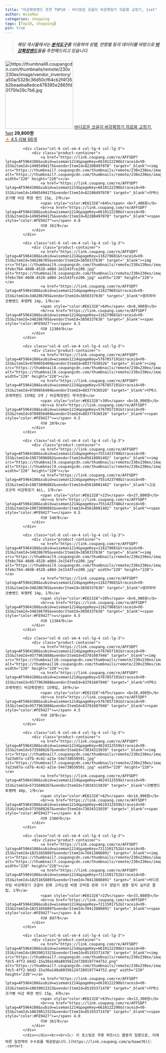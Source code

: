 ```yaml
---
title: "비강확장밴드 추천 TOP10 - 바디로운 코골이 비강확장기 의료용 교정기, 1set"
author: WiseMan
categories: shopping
tags: [Top10, shopping]
pin: true
---
```


> ##### 해당 게시물에서는 [**분석도구**](https://itemscout.io/)를 이용하여 **성별**, **연령별** 등의 데이터를 바탕으로 [**비강확장밴드**](https://link.coupang.com/a/baae76)들을 추천해드리고 있습니다.
<div class="container"><div class="row">
            <div class="col-6 col-sm-4 col-lg-4 col-lg-3">
                <div class="product-container">
                    <a href="https://link.coupang.com/re/AFFSDP?lptag=AF5964186&subid=wiseman1214&pageKey=7650612173&traceid=V0-153&itemId=20355251123&vendorItemId=87412789681" target="_blank"><img src="https://thumbnail6.coupangcdn.com/thumbnails/remote/230x230ex/image/vendor_inventory/a50a/5328c36d50cf64cb2f4f35b2beaeba8edce478385e2865fd0175fe29c7b6.jpg" alt="https://thumbnail6.coupangcdn.com/thumbnails/remote/230x230ex/image/vendor_inventory/a50a/5328c36d50cf64cb2f4f35b2beaeba8edce478385e2865fd0175fe29c7b6.jpg" width="220" height="220"></a>
                    <a href="https://link.coupang.com/re/AFFSDP?lptag=AF5964186&subid=wiseman1214&pageKey=7650612173&traceid=V0-153&itemId=20355251123&vendorItemId=87412789681" target="_blank">바디로운 코골이 비강확장기 의료용 교정기, 1set</a>
                    <span style="color:#E61328"></span> <b>29,800원</b>
                    <br><a href="https://link.coupang.com/re/AFFSDP?lptag=AF5964186&subid=wiseman1214&pageKey=7650612173&traceid=V0-153&itemId=20355251123&vendorItemId=87412789681" target="_blank"><span style="color:#FE9427">★</span> 4.5
                    리뷰 66개</a>
                </div>
            </div>
            
            <div class="col-6 col-sm-4 col-lg-4 col-lg-3">
                <div class="product-container">
                    <a href="https://link.coupang.com/re/AFFSDP?lptag=AF5964186&subid=wiseman1214&pageKey=6610122290&traceid=V0-153&itemId=14985494175&vendorItemId=82208497070" target="_blank"><img src="https://thumbnail7.coupangcdn.com/thumbnails/remote/230x230ex/image/rs_quotation_api/y9ipnokx/f351600b2bd642849a89a5a2413a3859.jpg" alt="https://thumbnail7.coupangcdn.com/thumbnails/remote/230x230ex/image/rs_quotation_api/y9ipnokx/f351600b2bd642849a89a5a2413a3859.jpg" width="220" height="220"></a>
                    <a href="https://link.coupang.com/re/AFFSDP?lptag=AF5964186&subid=wiseman1214&pageKey=6610122290&traceid=V0-153&itemId=14985494175&vendorItemId=82208497070" target="_blank">아텍스 코가뻥 비강 확장 밴드 15p, 2개</a>
                    <span style="color:#E61328">64%</span> <b>7,400원</b>
                    <br><a href="https://link.coupang.com/re/AFFSDP?lptag=AF5964186&subid=wiseman1214&pageKey=6610122290&traceid=V0-153&itemId=14985494175&vendorItemId=82208497070" target="_blank"><span style="color:#FE9427">★</span> 4.0
                    리뷰 361개</a>
                </div>
            </div>
            
            <div class="col-6 col-sm-4 col-lg-4 col-lg-3">
                <div class="product-container">
                    <a href="https://link.coupang.com/re/AFFSDP?lptag=AF5964186&subid=wiseman1214&pageKey=116279681&traceid=V0-153&itemId=348286705&vendorItemId=3850337636" target="_blank"><img src="https://thumbnail9.coupangcdn.com/thumbnails/remote/230x230ex/image/retail/images/4340830493982614-5febc764-40d8-4528-a08d-2e1543fce200.jpg" alt="https://thumbnail9.coupangcdn.com/thumbnails/remote/230x230ex/image/retail/images/4340830493982614-5febc764-40d8-4528-a08d-2e1543fce200.jpg" width="220" height="220"></a>
                    <a href="https://link.coupang.com/re/AFFSDP?lptag=AF5964186&subid=wiseman1214&pageKey=116279681&traceid=V0-153&itemId=348286705&vendorItemId=3850337636" target="_blank">엠피파마 코빵밴드 투명PE 14p, 1개</a>
                    <span style="color:#E61328">64%</span> <b>6,900원</b>
                    <br><a href="https://link.coupang.com/re/AFFSDP?lptag=AF5964186&subid=wiseman1214&pageKey=116279681&traceid=V0-153&itemId=348286705&vendorItemId=3850337636" target="_blank"><span style="color:#FE9427">★</span> 4.5
                    리뷰 11304개</a>
                </div>
            </div>
            
            <div class="col-6 col-sm-4 col-lg-4 col-lg-3">
                <div class="product-container">
                    <a href="https://link.coupang.com/re/AFFSDP?lptag=AF5964186&subid=wiseman1214&pageKey=5767857191&traceid=V0-153&itemId=9789856404&vendorItemId=88377436526" target="_blank"><img src="https://thumbnail8.coupangcdn.com/thumbnails/remote/230x230ex/image/vendor_inventory/65b3/376845179f52b1e6edebe561b49811022e4590ad24e925ec0891eae67edd.jpg" alt="https://thumbnail8.coupangcdn.com/thumbnails/remote/230x230ex/image/vendor_inventory/65b3/376845179f52b1e6edebe561b49811022e4590ad24e925ec0891eae67edd.jpg" width="220" height="220"></a>
                    <a href="https://link.coupang.com/re/AFFSDP?lptag=AF5964186&subid=wiseman1214&pageKey=5767857191&traceid=V0-153&itemId=9789856404&vendorItemId=88377436526" target="_blank">아텍스 코애착밴드 15매입 3개 / 비강확장밴드 약국전용</a>
                    <span style="color:#E61328">30%</span> <b>10,990원</b>
                    <br><a href="https://link.coupang.com/re/AFFSDP?lptag=AF5964186&subid=wiseman1214&pageKey=5767857191&traceid=V0-153&itemId=9789856404&vendorItemId=88377436526" target="_blank"><span style="color:#FE9427">★</span> 4.5
                    리뷰 20개</a>
                </div>
            </div>
            
            <div class="col-6 col-sm-4 col-lg-4 col-lg-3">
                <div class="product-container">
                    <a href="https://link.coupang.com/re/AFFSDP?lptag=AF5964186&subid=wiseman1214&pageKey=7551423748&traceid=V0-153&itemId=19873896082&vendorItemId=85618081482" target="_blank"><img src="https://thumbnail9.coupangcdn.com/thumbnails/remote/230x230ex/image/vendor_inventory/bee6/e7ea358fa89362c9468e68c23a17ac2a18e6f29266d30a8d50e59731084f.jpg" alt="https://thumbnail9.coupangcdn.com/thumbnails/remote/230x230ex/image/vendor_inventory/bee6/e7ea358fa89362c9468e68c23a17ac2a18e6f29266d30a8d50e59731084f.jpg" width="220" height="220"></a>
                    <a href="https://link.coupang.com/re/AFFSDP?lptag=AF5964186&subid=wiseman1214&pageKey=7551423748&traceid=V0-153&itemId=19873896082&vendorItemId=85618081482" target="_blank">고요 코코픽 비강확장기 ALL, 1개</a>
                    <span style="color:#E61328">22%</span> <b>27,800원</b>
                    <br><a href="https://link.coupang.com/re/AFFSDP?lptag=AF5964186&subid=wiseman1214&pageKey=7551423748&traceid=V0-153&itemId=19873896082&vendorItemId=85618081482" target="_blank"><span style="color:#FE9427">★</span> 4.5
                    리뷰 546개</a>
                </div>
            </div>
            
            <div class="col-6 col-sm-4 col-lg-4 col-lg-3">
                <div class="product-container">
                    <a href="https://link.coupang.com/re/AFFSDP?lptag=AF5964186&subid=wiseman1214&pageKey=116279681&traceid=V0-153&itemId=348286705&vendorItemId=3850337636" target="_blank"><img src="https://thumbnail9.coupangcdn.com/thumbnails/remote/230x230ex/image/retail/images/4340830493982614-5febc764-40d8-4528-a08d-2e1543fce200.jpg" alt="https://thumbnail9.coupangcdn.com/thumbnails/remote/230x230ex/image/retail/images/4340830493982614-5febc764-40d8-4528-a08d-2e1543fce200.jpg" width="220" height="220"></a>
                    <a href="https://link.coupang.com/re/AFFSDP?lptag=AF5964186&subid=wiseman1214&pageKey=116279681&traceid=V0-153&itemId=348286705&vendorItemId=3850337636" target="_blank">엠피파마 코빵밴드 투명PE 14p, 1개</a>
                    <span style="color:#E61328">28%</span> <b>6,900원</b>
                    <br><a href="https://link.coupang.com/re/AFFSDP?lptag=AF5964186&subid=wiseman1214&pageKey=116279681&traceid=V0-153&itemId=348286705&vendorItemId=3850337636" target="_blank"><span style="color:#FE9427">★</span> 4.5
                    리뷰 11304개</a>
                </div>
            </div>
            
            <div class="col-6 col-sm-4 col-lg-4 col-lg-3">
                <div class="product-container">
                    <a href="https://link.coupang.com/re/AFFSDP?lptag=AF5964186&subid=wiseman1214&pageKey=5767857191&traceid=V0-153&itemId=9577963888&vendorItemId=83701607946" target="_blank"><img src="https://thumbnail10.coupangcdn.com/thumbnails/remote/230x230ex/image/vendor_inventory/5ae3/f8e3fb98e8ac8082810cf01a65ae775cb5a5a172bae659acdb9e30a3bca2.jpg" alt="https://thumbnail10.coupangcdn.com/thumbnails/remote/230x230ex/image/vendor_inventory/5ae3/f8e3fb98e8ac8082810cf01a65ae775cb5a5a172bae659acdb9e30a3bca2.jpg" width="220" height="220"></a>
                    <a href="https://link.coupang.com/re/AFFSDP?lptag=AF5964186&subid=wiseman1214&pageKey=5767857191&traceid=V0-153&itemId=9577963888&vendorItemId=83701607946" target="_blank">아텍스 코애착밴드 비강확장밴드 15매입, 10개</a>
                    <span style="color:#E61328">67%</span> <b>28,490원</b>
                    <br><a href="https://link.coupang.com/re/AFFSDP?lptag=AF5964186&subid=wiseman1214&pageKey=5767857191&traceid=V0-153&itemId=9577963888&vendorItemId=83701607946" target="_blank"><span style="color:#FE9427">★</span> 4.5
                    리뷰 20개</a>
                </div>
            </div>
            
            <div class="col-6 col-sm-4 col-lg-4 col-lg-3">
                <div class="product-container">
                    <a href="https://link.coupang.com/re/AFFSDP?lptag=AF5964186&subid=wiseman1214&pageKey=4624312559&traceid=V0-153&itemId=5735608267&vendorItemId=73034315039" target="_blank"><img src="https://thumbnail7.coupangcdn.com/thumbnails/remote/230x230ex/image/retail/images/1032634149674549-7a23e07a-cd7b-4c42-a21e-54e738b50501.jpg" alt="https://thumbnail7.coupangcdn.com/thumbnails/remote/230x230ex/image/retail/images/1032634149674549-7a23e07a-cd7b-4c42-a21e-54e738b50501.jpg" width="220" height="220"></a>
                    <a href="https://link.coupang.com/re/AFFSDP?lptag=AF5964186&subid=wiseman1214&pageKey=4624312559&traceid=V0-153&itemId=5735608267&vendorItemId=73034315039" target="_blank">코빵밴드 투명PE 40p, 1개</a>
                    <span style="color:#E61328">62%</span> <b>14,900원</b>
                    <br><a href="https://link.coupang.com/re/AFFSDP?lptag=AF5964186&subid=wiseman1214&pageKey=4624312559&traceid=V0-153&itemId=5735608267&vendorItemId=73034315039" target="_blank"><span style="color:#FE9427">★</span> 4.0
                    리뷰 2360개</a>
                </div>
            </div>
            
            <div class="col-6 col-sm-4 col-lg-4 col-lg-3">
                <div class="product-container">
                    <a href="https://link.coupang.com/re/AFFSDP?lptag=AF5964186&subid=wiseman1214&pageKey=7211501752&traceid=V0-153&itemId=18251658897&vendorItemId=70413886091" target="_blank"><img src="https://thumbnail7.coupangcdn.com/thumbnails/remote/230x230ex/image/vendor_inventory/0f0d/793288fa36b14fa330428a896c3d127adc4208b382a5a4f4b72330cca242.jpg" alt="https://thumbnail7.coupangcdn.com/thumbnails/remote/230x230ex/image/vendor_inventory/0f0d/793288fa36b14fa330428a896c3d127adc4208b382a5a4f4b72330cca242.jpg" width="220" height="220"></a>
                    <a href="https://link.coupang.com/re/AFFSDP?lptag=AF5964186&subid=wiseman1214&pageKey=7211501752&traceid=V0-153&itemId=18251658897&vendorItemId=70413886091" target="_blank">바디프라임 비강확장기 코골이 완화 고치는법 비염 코막힘 완화 기구 양압기 겸용 방지 실리콘 클립, 1개</a>
                    <span style="color:#E61328">22%</span> <b>33,080원</b>
                    <br><a href="https://link.coupang.com/re/AFFSDP?lptag=AF5964186&subid=wiseman1214&pageKey=7211501752&traceid=V0-153&itemId=18251658897&vendorItemId=70413886091" target="_blank"><span style="color:#FE9427">★</span> 4.0
                    리뷰 897개</a>
                </div>
            </div>
            
            <div class="col-6 col-sm-4 col-lg-4 col-lg-3">
                <div class="product-container">
                    <a href="https://link.coupang.com/re/AFFSDP?lptag=AF5964186&subid=wiseman1214&pageKey=6610122290&traceid=V0-153&itemId=18039013323&vendorItemId=85193371478" target="_blank"><img src="https://thumbnail7.coupangcdn.com/thumbnails/remote/230x230ex/image/retail/images/f8d47522-fdc5-4ff2-b6d2-15a30a148a803561247289197744752.png" alt="https://thumbnail7.coupangcdn.com/thumbnails/remote/230x230ex/image/retail/images/f8d47522-fdc5-4ff2-b6d2-15a30a148a803561247289197744752.png" width="220" height="220"></a>
                    <a href="https://link.coupang.com/re/AFFSDP?lptag=AF5964186&subid=wiseman1214&pageKey=6610122290&traceid=V0-153&itemId=18039013323&vendorItemId=85193371478" target="_blank">아텍스 코가뻥 비강 확장 밴드 15p, 4개</a>
                    <span style="color:#E61328">63%</span> <b>13,300원</b>
                    <br><a href="https://link.coupang.com/re/AFFSDP?lptag=AF5964186&subid=wiseman1214&pageKey=6610122290&traceid=V0-153&itemId=18039013323&vendorItemId=85193371478" target="_blank"><span style="color:#FE9427">★</span> 4.0
                    리뷰 361개</a>
                </div>
            </div>
            </div></div><br><br>[👉 이 포스팅은 쿠팡 파트너스 활동의 일환으로, 이에 따른 일정액의 수수료를 제공받습니다.](https://link.coupang.com/a/baae76){: .center}